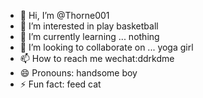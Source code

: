 - 👋 Hi, I’m @Thorne001
- 👀 I’m interested in play basketball
- 🌱 I’m currently learning ... nothing
- 💞️ I’m looking to collaborate on ... yoga girl
- 📫 How to reach me wechat:ddrkdme
- 😄 Pronouns: handsome boy
- ⚡ Fun fact: feed cat

<!---
Thorne001/Thorne001 is a ✨ special ✨ repository because its `README.md` (this file) appears on your GitHub profile.
You can click the Preview link to take a look at your changes.
--->
